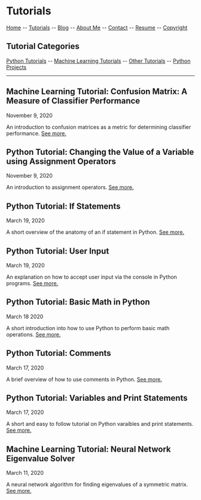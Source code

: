 # Tutorials
[Home](../README.md) -- [Tutorials](README.md) -- [Blog](../Blog/README.md) -- [About Me](../aboutme.md) -- [Contact](../contactme.md) -- [Resume](../Resume.pdf) -- [Copyright](../copyright.md)

## Tutorial Categories
[Python Tutorials](PythonTutorials.md) -- [Machine Learning Tutorials](MLTutorials.md) -- [Other Tutorials](Other.md)  -- [Python Projects](Projects.md)

----------------------------------------------------------------------------------------------------------------------

## Machine Learning Tutorial: Confusion Matrix: A Measure of Classifier Performance

November 9, 2020

An introduction to confusion matrices as a metric for determining classifier performance.  [See more.](MachineLearning/ConfusionMatrix.md)

## Python Tutorial: Changing the Value of a Variable using Assignment Operators

November 9, 2020

An introduction to assignment operators.  [See more.](Python/AssignementOperators.md)

## Python Tutorial: If Statements

March 19, 2020

A short overview of the anatomy of an if statement in Python.  [See more.](Python/IfStatement.md)

## Python Tutorial: User Input

March 19, 2020

An explanation on how to accept user input via the console in Python programs.  [See more.](Python/UserInput.md)

## Python Tutorial: Basic Math in Python

March 18 2020

A short introduction into how to use Python to perform basic math operations.  [See more.](Python/BasicMath.md)

## Python Tutorial: Comments

March 17, 2020

A brief overview of how to use comments in Python.  [See more.](Python/Comments.md)

## Python Tutorial: Variables and Print Statements

March 17, 2020

A short and easy to follow tutorial on Python varaibles and print statements.  [See more.](Python/VariablesAndPrint.md)


## Machine Learning Tutorial: Neural Network Eigenvalue Solver

March 11, 2020

A neural network algorithm for finding eigenvalues of a symmetric matrix.  [See more.](MachineLearning/NNEigenvalue.md)
